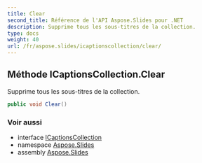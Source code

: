 ```yaml
---
title: Clear
second_title: Référence de l'API Aspose.Slides pour .NET
description: Supprime tous les sous-titres de la collection.
type: docs
weight: 40
url: /fr/aspose.slides/icaptionscollection/clear/
---
```


## Méthode ICaptionsCollection.Clear

Supprime tous les sous-titres de la collection.

```csharp
public void Clear()
```

### Voir aussi

* interface [ICaptionsCollection](../../icaptionscollection)
* namespace [Aspose.Slides](../../icaptionscollection)
* assembly [Aspose.Slides](../../../)

<!-- NE PAS MODIFIER : généré par xmldocmd pour Aspose.Slides.dll -->